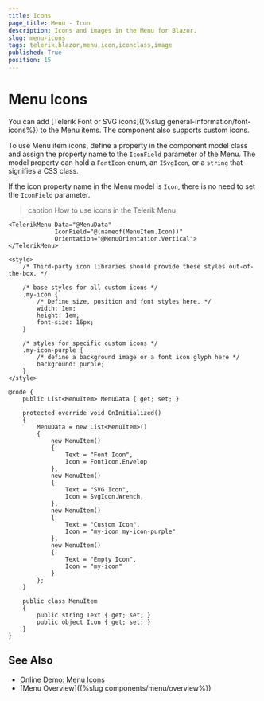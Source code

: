 ```yaml
---
title: Icons
page_title: Menu - Icon
description: Icons and images in the Menu for Blazor.
slug: menu-icons
tags: telerik,blazor,menu,icon,iconclass,image
published: True
position: 15
---
```


# Menu Icons

You can add [Telerik Font or SVG icons]({%slug general-information/font-icons%}) to the Menu items. The component also supports custom icons.

To use Menu item icons, define a property in the component model class and assign the property name to the `IconField` parameter of the Menu. The model property can hold a `FontIcon` enum, an `ISvgIcon`, or a `string` that signifies a CSS class.

If the icon property name in the Menu model is `Icon`, there is no need to set the `IconField` parameter.

>caption How to use icons in the Telerik Menu

````CSHTML
<TelerikMenu Data="@MenuData"
             IconField="@(nameof(MenuItem.Icon))"
             Orientation="@MenuOrientation.Vertical">
</TelerikMenu>

<style>
    /* Third-party icon libraries should provide these styles out-of-the-box. */

    /* base styles for all custom icons */
    .my-icon {
        /* Define size, position and font styles here. */
        width: 1em;
        height: 1em;
        font-size: 16px;
    }

    /* styles for specific custom icons */
    .my-icon-purple {
        /* define a background image or a font icon glyph here */
        background: purple;
    }
</style>

@code {
    public List<MenuItem> MenuData { get; set; }

    protected override void OnInitialized()
    {
        MenuData = new List<MenuItem>()
        {
            new MenuItem()
            {
                Text = "Font Icon",
                Icon = FontIcon.Envelop
            },
            new MenuItem()
            {
                Text = "SVG Icon",
                Icon = SvgIcon.Wrench,
            },
            new MenuItem()
            {
                Text = "Custom Icon",
                Icon = "my-icon my-icon-purple"
            },
            new MenuItem()
            {
                Text = "Empty Icon",
                Icon = "my-icon"
            }
        };
    }

    public class MenuItem
    {
        public string Text { get; set; }
        public object Icon { get; set; }
    }
}
````

## See Also

* [Online Demo: Menu Icons](https://demos.telerik.com/blazor-ui/menu/images)
* [Menu Overview]({%slug components/menu/overview%})
